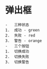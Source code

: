 # 弹出框

    -   三种状态
    1.  成功 - green
    2.  失败 - red
    3.  警告 - orange
    -   三个按钮
    1.  切换成功
    2.  切换失败
    3.  切换警告
